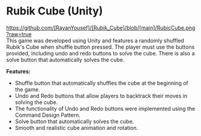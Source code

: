 # Rubik Cube (Unity)
https://github.com/[RayanYousef]/[Rubik_Cube]/blob/[main]/RubicCube.png?raw=true <br/>
This game was developed using Unity and features a randomly shuffled Rubik's Cube when shuffle button pressed. The player must use the buttons provided, including undo and redo buttons to solve the cube. There is also a solve button that automatically solves the cube.

**Features:**
* Shuffle button that automatically shuffles the cube at the beginning of the game.
* Undo and Redo buttons that allow players to backtrack their moves in solving the cube.
* The functionality of Undo and Redo buttons were implemented using the Command Design Pattern.
* Solve button that automatically solves the cube.
* Smooth and realistic cube animation and rotation.
